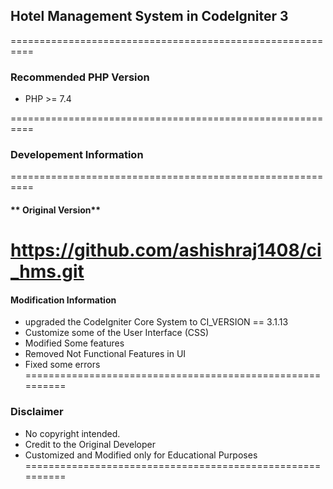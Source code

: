 ## **Hotel Management System in CodeIgniter 3**
==========================================================

### Recommended PHP Version
- PHP >= 7.4

==========================================================
### **Developement Information**
==========================================================
#### ** Original Version**
https://github.com/ashishraj1408/ci_hms.git
==========================================================


#### **Modification Information**
- upgraded the CodeIgniter Core System to CI_VERSION == 3.1.13
- Customize some of the User Interface (CSS)
- Modified Some features
- Removed Not Functional Features in UI
- Fixed some errors
==========================================================
### **Disclaimer**
- No copyright intended.
- Credit to the Original Developer
- Customized and Modified only for Educational Purposes
==========================================================



<!-- username = admin -->
<!-- userpassword = admin123 -->

